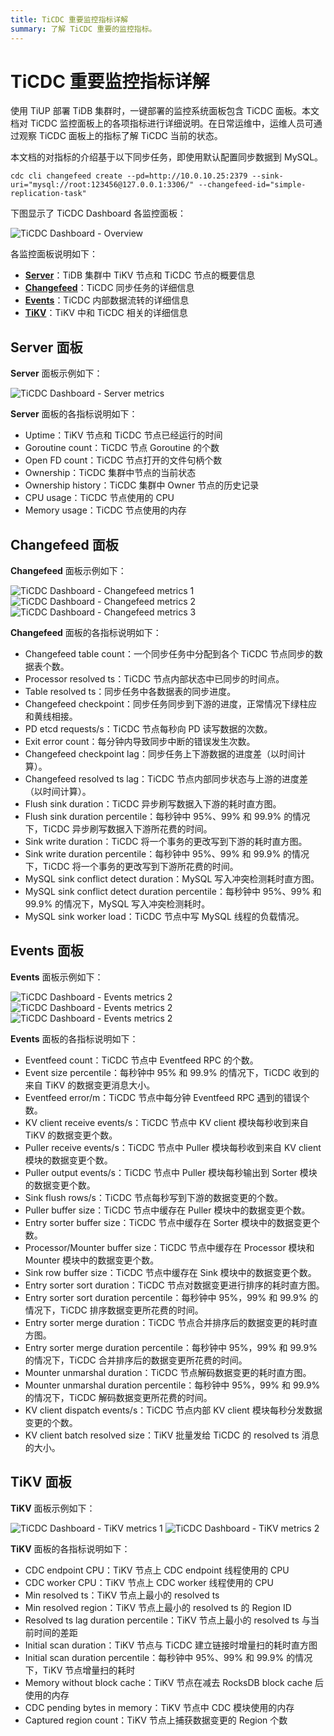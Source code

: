 ```yaml
---
title: TiCDC 重要监控指标详解
summary: 了解 TiCDC 重要的监控指标。
---
```


# TiCDC 重要监控指标详解

使用 TiUP 部署 TiDB 集群时，一键部署的监控系统面板包含 TiCDC 面板。本文档对 TiCDC 监控面板上的各项指标进行详细说明。在日常运维中，运维人员可通过观察 TiCDC 面板上的指标了解 TiCDC 当前的状态。

本文档的对指标的介绍基于以下同步任务，即使用默认配置同步数据到 MySQL。

```shell
cdc cli changefeed create --pd=http://10.0.10.25:2379 --sink-uri="mysql://root:123456@127.0.0.1:3306/" --changefeed-id="simple-replication-task"
```

下图显示了 TiCDC Dashboard 各监控面板：

![TiCDC Dashboard - Overview](https://download.pingcap.com/images/docs-cn/ticdc/ticdc-dashboard-overview.png)

各监控面板说明如下：

- [**Server**](#server-面板)：TiDB 集群中 TiKV 节点和 TiCDC 节点的概要信息
- [**Changefeed**](#changefeed-面板)：TiCDC 同步任务的详细信息
- [**Events**](#events-面板)：TiCDC 内部数据流转的详细信息
- [**TiKV**](#tikv-面板)：TiKV 中和 TiCDC 相关的详细信息

## Server 面板

**Server** 面板示例如下：

![TiCDC Dashboard - Server metrics](https://download.pingcap.com/images/docs-cn/ticdc/ticdc-dashboard-server.png)

**Server** 面板的各指标说明如下：

- Uptime：TiKV 节点和 TiCDC 节点已经运行的时间
- Goroutine count：TiCDC 节点 Goroutine 的个数
- Open FD count：TiCDC 节点打开的文件句柄个数
- Ownership：TiCDC 集群中节点的当前状态
- Ownership history：TiCDC 集群中 Owner 节点的历史记录
- CPU usage：TiCDC 节点使用的 CPU
- Memory usage：TiCDC 节点使用的内存

## Changefeed 面板

**Changefeed** 面板示例如下：

![TiCDC Dashboard - Changefeed metrics 1](https://download.pingcap.com/images/docs-cn/ticdc/ticdc-dashboard-changefeed-1.png)
![TiCDC Dashboard - Changefeed metrics 2](https://download.pingcap.com/images/docs-cn/ticdc/ticdc-dashboard-changefeed-2.png)
![TiCDC Dashboard - Changefeed metrics 3](https://download.pingcap.com/images/docs-cn/ticdc/ticdc-dashboard-changefeed-3.png)

**Changefeed** 面板的各指标说明如下：

- Changefeed table count：一个同步任务中分配到各个 TiCDC 节点同步的数据表个数。
- Processor resolved ts：TiCDC 节点内部状态中已同步的时间点。
- Table resolved ts：同步任务中各数据表的同步进度。
- Changefeed checkpoint：同步任务同步到下游的进度，正常情况下绿柱应和黄线相接。
- PD etcd requests/s：TiCDC 节点每秒向 PD 读写数据的次数。
- Exit error count：每分钟内导致同步中断的错误发生次数。
- Changefeed checkpoint lag：同步任务上下游数据的进度差（以时间计算）。
- Changefeed resolved ts lag：TiCDC 节点内部同步状态与上游的进度差（以时间计算）。
- Flush sink duration：TiCDC 异步刷写数据入下游的耗时直方图。
- Flush sink duration percentile：每秒钟中 95%、99% 和 99.9% 的情况下，TiCDC 异步刷写数据入下游所花费的时间。
- Sink write duration：TiCDC 将一个事务的更改写到下游的耗时直方图。
- Sink write duration percentile：每秒钟中 95%、99% 和 99.9% 的情况下，TiCDC 将一个事务的更改写到下游所花费的时间。
- MySQL sink conflict detect duration：MySQL 写入冲突检测耗时直方图。
- MySQL sink conflict detect duration percentile：每秒钟中 95%、99% 和 99.9% 的情况下，MySQL 写入冲突检测耗时。
- MySQL sink worker load：TiCDC 节点中写 MySQL 线程的负载情况。

## Events 面板

**Events** 面板示例如下：

![TiCDC Dashboard - Events metrics 2](https://download.pingcap.com/images/docs-cn/ticdc/ticdc-dashboard-events-1.png)
![TiCDC Dashboard - Events metrics 2](https://download.pingcap.com/images/docs-cn/ticdc/ticdc-dashboard-events-2.png)
![TiCDC Dashboard - Events metrics 2](https://download.pingcap.com/images/docs-cn/ticdc/ticdc-dashboard-events-3.png)

**Events** 面板的各指标说明如下：

- Eventfeed count：TiCDC 节点中 Eventfeed RPC 的个数。
- Event size percentile：每秒钟中 95% 和 99.9% 的情况下，TiCDC 收到的来自 TiKV 的数据变更消息大小。
- Eventfeed error/m：TiCDC 节点中每分钟 Eventfeed RPC 遇到的错误个数。
- KV client receive events/s：TiCDC 节点中 KV client 模块每秒收到来自 TiKV 的数据变更个数。
- Puller receive events/s：TiCDC 节点中 Puller 模块每秒收到来自 KV client 模块的数据变更个数。
- Puller output events/s：TiCDC 节点中 Puller 模块每秒输出到 Sorter 模块的数据变更个数。
- Sink flush rows/s：TiCDC 节点每秒写到下游的数据变更的个数。
- Puller buffer size：TiCDC 节点中缓存在 Puller 模块中的数据变更个数。
- Entry sorter buffer size：TiCDC 节点中缓存在 Sorter 模块中的数据变更个数。
- Processor/Mounter buffer size：TiCDC 节点中缓存在 Processor 模块和 Mounter 模块中的数据变更个数。
- Sink row buffer size：TiCDC 节点中缓存在 Sink 模块中的数据变更个数。
- Entry sorter sort duration：TiCDC 节点对数据变更进行排序的耗时直方图。
- Entry sorter sort duration percentile：每秒钟中 95%，99% 和 99.9% 的情况下，TiCDC 排序数据变更所花费的时间。
- Entry sorter merge duration：TiCDC 节点合并排序后的数据变更的耗时直方图。
- Entry sorter merge duration percentile：每秒钟中 95%，99% 和 99.9% 的情况下，TiCDC 合并排序后的数据变更所花费的时间。
- Mounter unmarshal duration：TiCDC 节点解码数据变更的耗时直方图。
- Mounter unmarshal duration percentile：每秒钟中 95%，99% 和 99.9% 的情况下，TiCDC 解码数据变更所花费的时间。
- KV client dispatch events/s：TiCDC 节点内部 KV client 模块每秒分发数据变更的个数。
- KV client batch resolved size：TiKV 批量发给 TiCDC 的 resolved ts 消息的大小。

## TiKV 面板

**TiKV** 面板示例如下：

![TiCDC Dashboard - TiKV metrics 1](https://download.pingcap.com/images/docs-cn/ticdc/ticdc-dashboard-tikv-1.png)
![TiCDC Dashboard - TiKV metrics 2](https://download.pingcap.com/images/docs-cn/ticdc/ticdc-dashboard-tikv-2.png)

**TiKV** 面板的各指标说明如下：

- CDC endpoint CPU：TiKV 节点上 CDC endpoint 线程使用的 CPU
- CDC worker CPU：TiKV 节点上 CDC worker 线程使用的 CPU
- Min resolved ts：TiKV 节点上最小的 resolved ts
- Min resolved region：TiKV 节点上最小的 resolved ts 的 Region ID
- Resolved ts lag duration percentile：TiKV 节点上最小的 resolved ts 与当前时间的差距
- Initial scan duration：TiKV 节点与 TiCDC 建立链接时增量扫的耗时直方图
- Initial scan duration percentile：每秒钟中 95%、99% 和 99.9% 的情况下，TiKV 节点增量扫的耗时
- Memory without block cache：TiKV 节点在减去 RocksDB block cache 后使用的内存
- CDC pending bytes in memory：TiKV 节点中 CDC 模块使用的内存
- Captured region count：TiKV 节点上捕获数据变更的 Region 个数
